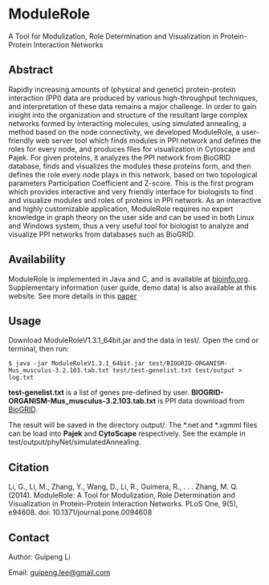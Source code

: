 ModuleRole
==========

A Tool for Modulization, Role Determination and Visualization in Protein-Protein Interaction Networks



Abstract
--------

Rapidly increasing amounts of (physical and genetic) protein-protein interaction (PPI) data are produced by various high-throughput techniques, and interpretation of these data remains a major challenge. In order to gain insight into the organization and structure of the resultant large complex networks formed by interacting molecules, using simulated annealing, a method based on the node connectivity, we developed ModuleRole, a user-friendly web server tool which finds modules in PPI network and defines the roles for every node, and produces files for visualization in Cytoscape and Pajek. For given proteins, it analyzes the PPI network from BioGRID database, finds and visualizes the modules these proteins form, and then defines the role every node plays in this network, based on two topological parameters Participation Coefficient and Z-score. This is the first program which provides interactive and very friendly interface for biologists to find and visualize modules and roles of proteins in PPI network. As an interactive and highly customizable application, ModuleRole requires no expert knowledge in graph theory on the user side and can be used in both Linux and Windows system, thus a very useful tool for biologist to analyze and visualize PPI networks from databases such as BioGRID.


Availability
------------

ModuleRole is implemented in Java and C, and is available at [bioinfo.org](http://www.bioinfo.org/modulerole/index.php). Supplementary information (user guide, demo data) is also available at this website. See more details in this [paper](http://www.plosone.org/article/info%3Adoi%2F10.1371%2Fjournal.pone.0094608)

Usage
-----
Download ModuleRoleV1.3.1_64bit.jar and the data in test/. Open the cmd or terminal, then run:

    $ java -jar ModuleRoleV1.3.1_64bit.jar test/BIOGRID-ORGANISM-Mus_musculus-3.2.103.tab.txt test/test-genelist.txt test/output > log.txt

**test-genelist.txt** is a list of genes pre-defined by user.
**BIOGRID-ORGANISM-Mus_musculus-3.2.103.tab.txt** is PPI data download from [BioGRID](http://thebiogrid.org/downloads/archives/Release%20Archive/BIOGRID-3.2.103/BIOGRID-ORGANISM-3.2.103.tab.zip).

The result will be saved in the directory output/. The *.net and *.xgmml files can be load into **Pajek** and **CytoScape** respectively. See the example in test/output/phyNet/simulatedAnnealing.


Citation
--------

Li, G., Li, M., Zhang, Y., Wang, D., Li, R., Guimera, R., . . . Zhang, M. Q. (2014). ModuleRole: A Tool for Modulization, Role Determination and Visualization in Protein-Protein Interaction Networks. PLoS One, 9(5), e94608. doi: 10.1371/journal.pone.0094608


Contact
-------

Author: Guipeng Li

Email:  guipeng.lee@gmail.com
